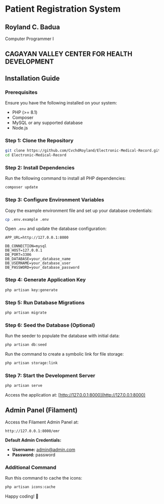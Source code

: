 # Patient Registration System
## Royland C. Badua  
Computer Programmer I  
## CAGAYAN VALLEY CENTER FOR HEALTH DEVELOPMENT  

## Installation Guide

### Prerequisites

Ensure you have the following installed on your system:

- PHP (>= 8.1)
- Composer
- MySQL or any supported database
- Node.js

### Step 1: Clone the Repository

```sh
git clone https://github.com/CvchdRoyland/Electronic-Medical-Record.git
cd Electronic-Medical-Record
```

### Step 2: Install Dependencies

Run the following command to install all PHP dependencies:

```sh
composer update
```

### Step 3: Configure Environment Variables

Copy the example environment file and set up your database credentials:

```sh
cp .env.example .env
```

Open `.env` and update the database configuration:

```
APP_URL=http://127.0.0.1:8000

DB_CONNECTION=mysql
DB_HOST=127.0.0.1
DB_PORT=3306
DB_DATABASE=your_database_name
DB_USERNAME=your_database_user
DB_PASSWORD=your_database_password
```

### Step 4: Generate Application Key

```sh
php artisan key:generate
```

### Step 5: Run Database Migrations

```sh
php artisan migrate
```

### Step 6: Seed the Database (Optional)

Run the seeder to populate the database with initial data:

```sh
php artisan db:seed
```

Run the command to create a symbolic link for file storage:

```sh
php artisan storage:link
```

### Step 7: Start the Development Server

```sh
php artisan serve
```

Access the application at: [http://127.0.0.1:8000](http://127.0.0.1:8000)

## Admin Panel (Filament)

Access the Filament Admin Panel at:

```
http://127.0.0.1:8000/emr
```

**Default Admin Credentials:**
- **Username:** admin@admin.com
- **Password:** password

### Additional Command

Run this command to cache the icons:

```sh
php artisan icons:cache
```


Happy coding! 🚀

